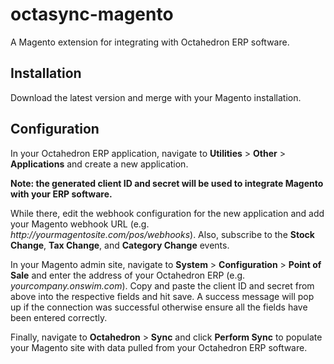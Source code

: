 # octasync-magento
A Magento extension for integrating with Octahedron ERP software.

## Installation
Download the latest version and merge with your Magento installation.

## Configuration
In your Octahedron ERP application, navigate to **Utilities** > **Other** > **Applications** and create a new application.

**Note: the generated client ID and secret will be used to integrate Magento with your ERP software.**

While there, edit the webhook configuration for the new application and add your Magento webhook URL (e.g. *http<nolink>://yourmagentosite.com/pos/webhooks*). Also, subscribe to the  **Stock Change**, **Tax Change**, and **Category Change** events.

In your Magento admin site, navigate to **System** > **Configuration** > **Point of Sale** and enter the address of your Octahedron ERP (e.g. *yourcompany.onswim.com*).  Copy and paste the client ID and secret from above into the respective fields and hit save.  A success message will pop up if the connection was successful otherwise ensure all the fields have been entered correctly.

Finally, navigate to **Octahedron** > **Sync** and click **Perform Sync** to populate your Magento site with data pulled from your Octahedron ERP software.

